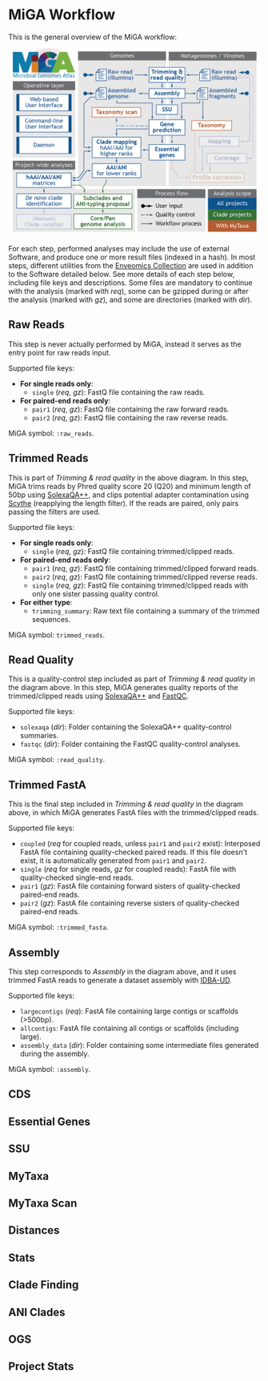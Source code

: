 # MiGA Workflow

This is the general overview of the MiGA workflow:

![MiGA Workflow][workflow]

For each step, performed analyses may include the use of external Software, and
produce one or more result files (indexed in a hash). In most steps, different
utilities from the [Enveomics Collection](external.md#enveomics-collection) are
used in addition to the Software detailed below. See more details of each
step below, including file keys and descriptions. Some files are mandatory to
continue with the analysis (marked with *req*), some can be gzipped during or
after the analysis (marked with *gz*), and some are directories (marked with
*dir*).

## Raw Reads

This step is never actually performed by MiGA, instead it serves as the entry
point for raw reads input.

Supported file keys:

* **For single reads only**:
  * `single` (*req*, *gz*): FastQ file containing the raw reads.
* **For paired-end reads only**:
  * `pair1` (*req*, *gz*): FastQ file containing the raw forward reads.
  * `pair2` (*req*, *gz*): FastQ file containing the raw reverse reads.

MiGA symbol: `:raw_reads`.

## Trimmed Reads

This is part of *Trimming & read quality* in the above diagram. In this step,
MiGA trims reads by Phred quality score 20 (Q20) and minimum length of 50bp
using [SolexaQA++](external.md#solexaqa), and clips potential adapter
contamination using [Scythe](external.md#scythe) (reapplying the length filter).
If the reads are paired, only pairs passing the filters are used.

Supported file keys:

* **For single reads only**:
  * `single` (*req*, *gz*): FastQ file containing trimmed/clipped reads.
* **For paired-end reads only**:
  * `pair1` (*req*, *gz*): FastQ file containing trimmed/clipped forward reads.
  * `pair2` (*req*, *gz*): FastQ file containing trimmed/clipped reverse reads.
  * `single` (*req*, *gz*): FastQ file containing trimmed/clipped reads with
    only one sister passing quality control.
* **For either type**:
  * `trimming_summary`: Raw text file containing a summary of the trimmed
    sequences.

MiGA symbol: `trimmed_reads`.

## Read Quality

This is a quality-control step included as part of *Trimming & read quality* in
the diagram above. In this step, MiGA generates quality reports of the
trimmed/clipped reads using [SolexaQA++](external.md#solexaqa) and
[FastQC](external.md#fastqc).

Supported file keys:

* `solexaqa` (*dir*): Folder containing the SolexaQA++ quality-control
  summaries.
* `fastqc` (*dir*): Folder containing the FastQC quality-control analyses.

MiGA symbol: `:read_quality`.

## Trimmed FastA

This is the final step included in *Trimming & read quality* in the diagram
above, in which MiGA generates FastA files with the trimmed/clipped reads.

Supported file keys:

* `coupled` (*req* for coupled reads, unless `pair1` and `pair2` exist):
  Interposed FastA file containing quality-checked paired reads. If this file
  doesn't exist, it is automatically generated from `pair1` and `pair2`.
* `single` (*req* for single reads, *gz* for coupled reads): FastA file with
  quality-checked single-end reads.
* `pair1` (*gz*): FastA file containing forward sisters of quality-checked
  paired-end reads.
* `pair2` (*gz*): FastA file containing reverse sisters of quality-checked
  paired-end reads.

MiGA symbol: `:trimmed_fasta`.

## Assembly

This step corresponds to *Assembly* in the diagram above, and it uses trimmed
FastA reads to generate a dataset assembly with [IDBA-UD](external.md$idba-ud).

Supported file keys:

* `largecontigs` (*req*): FastA file containing large contigs or scaffolds
  (>500bp).
* `allcontigs`: FastA file containing all contigs or scaffolds (including
  large).
* `assembly_data` (*dir*): Folder containing some intermediate files generated
  during the assembly.

MiGA symbol: `:assembly`.

## CDS



## Essential Genes

## SSU

## MyTaxa

## MyTaxa Scan

## Distances

## Stats

## Clade Finding

## ANI Clades

## OGS

## Project Stats

[workflow]: ../img/arch_v06.png "The MiGA Workflow"
